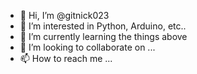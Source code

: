 - 👋 Hi, I’m @gitnick023
- 👀 I’m interested in Python, Arduino, etc..
- 🌱 I’m currently learning the things above
- 💞️ I’m looking to collaborate on ...
- 📫 How to reach me ...

<!---
gitnick023/gitnick023 is a ✨ special ✨ repository because its `README.md` (this file) appears on your GitHub profile.
You can click the Preview link to take a look at your changes.
--->

